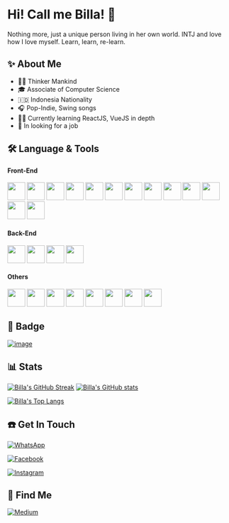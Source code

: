 # Hi! Call me Billa! 👋

Nothing more, just a unique person living in her own world.
INTJ and love how I love myself.
Learn, learn, re-learn.

## ✨ About Me

- 😶‍🌫️ Thinker Mankind
- 🎓 Associate of Computer Science
- 🇮🇩 Indonesia Nationality
- 🎧 Pop-Indie, Swing songs
- 👩‍💻 Currently learning ReactJS, VueJS in depth
- 👀 In looking for a job

## 🛠️ Language & Tools

#### Front-End

[<img height=40 src="https://cdn.jsdelivr.net/gh/devicons/devicon/icons/react/react-original.svg" />](https://reactjs.org/) [<img height=40 src="https://cdn.jsdelivr.net/gh/devicons/devicon/icons/nextjs/nextjs-original.svg" />](https://nextjs.org/) [<img height=40 src="https://cdn.jsdelivr.net/gh/devicons/devicon/icons/materialui/materialui-original.svg" />](https://mui.com/) [<img height=40 src="https://cdn.jsdelivr.net/gh/devicons/devicon/icons/vuejs/vuejs-original.svg" />](https://vuejs.org/) [<img height=40 src="https://cdn.jsdelivr.net/gh/devicons/devicon/icons/nuxtjs/nuxtjs-original.svg" />](https://nuxtjs.org/) [<img height=40 src="https://cdn.jsdelivr.net/gh/devicons/devicon/icons/vuetify/vuetify-original.svg" />](vuetifyjs.com/) [<img height=40 src="https://cdn.jsdelivr.net/gh/devicons/devicon/icons/bootstrap/bootstrap-original.svg" />](https://getbootstrap.com/) [<img height=40 src="https://cdn.jsdelivr.net/gh/devicons/devicon/icons/tailwindcss/tailwindcss-plain.svg" />](tailwindcss.com/) [<img height=40 src="https://cdn.jsdelivr.net/gh/devicons/devicon/icons/html5/html5-original.svg" />](https://developer.mozilla.org/en-US/docs/Web/HTML) [<img height=40 src="https://cdn.jsdelivr.net/gh/devicons/devicon/icons/css3/css3-original.svg" />](https://developer.mozilla.org/en-US/docs/Web/CSS) [<img height=40 src="https://cdn.jsdelivr.net/gh/devicons/devicon/icons/javascript/javascript-original.svg" />](https://developer.mozilla.org/en-US/docs/Web/JavaScript) [<img height=40 src="https://cdn.jsdelivr.net/gh/devicons/devicon/icons/typescript/typescript-original.svg" />](https://www.typescriptlang.org/) [<img height=40 src="https://cdn.jsdelivr.net/gh/devicons/devicon/icons/webpack/webpack-original.svg" />](https://webpack.js.org/)

#### Back-End

[<img height=40 src="https://cdn.jsdelivr.net/gh/devicons/devicon/icons/laravel/laravel-plain.svg" />](laravel.com/) [<img height=40 src="https://cdn.jsdelivr.net/gh/devicons/devicon/icons/mysql/mysql-original.svg" />](https://www.mysql.com/) [<img height=40 src="https://cdn.jsdelivr.net/gh/devicons/devicon/icons/firebase/firebase-plain.svg" />](https://firebase.google.com/) [<img height=40 src="https://cdn.jsdelivr.net/gh/devicons/devicon/icons/nodejs/nodejs-original.svg" />](https://nodejs.org/)

#### Others

[<img height=40 src="https://cdn.jsdelivr.net/gh/devicons/devicon/icons/git/git-original.svg" />](https://git-scm.com/) [<img height=40 src="https://cdn.jsdelivr.net/gh/devicons/devicon/icons/github/github-original.svg" />](github.com/) [<img height=40 src="https://cdn.jsdelivr.net/gh/devicons/devicon/icons/gitlab/gitlab-original.svg" />](gitlab.com/) [<img height=40 src="https://cdn.jsdelivr.net/gh/devicons/devicon/icons/vscode/vscode-original-wordmark.svg" />](https://code.visualstudio.com/) [<img height=40 src="https://cdn.jsdelivr.net/gh/devicons/devicon/icons/docker/docker-plain.svg" />](https://www.docker.com/) [<img height=40 src="https://cdn.jsdelivr.net/gh/devicons/devicon/icons/arduino/arduino-original.svg" />](https://www.arduino.cc/) [<img height=40 src="https://cdn.jsdelivr.net/gh/devicons/devicon/icons/photoshop/photoshop-plain.svg" />](https://www.adobe.com/id_en/products/photoshop.html) [<img height=40 src="https://cdn.jsdelivr.net/gh/devicons/devicon/icons/figma/figma-original.svg" />](https://figma.com/)

## 🏅 Badge

[![image](https://www.codewars.com/users/nmauludina/badges/large)](https://www.codewars.com/users/nmauludina)

## 📊 Stats

[![Billa's GitHub Streak](http://github-readme-streak-stats.herokuapp.com?user=nmauludina&theme=dark)](https://github.com/nmauludina/)
[![Billa's GitHub stats](https://github-readme-stats.vercel.app/api?username=nmauludina&show_icons=true&theme=dark&icon_color=f68900&title_color=f68900)](https://github.com/nmauludina/)

[![Billa's Top Langs](https://github-readme-stats.vercel.app/api/top-langs/?username=nmauludina&layout=compact)](https://github.com/nmauludina/)

## ☎️ Get In Touch

[![WhatsApp](https://img.shields.io/badge/WhatsApp-25D366?style=for-the-badge&logo=whatsapp&logoColor=white)](https://wa.me/6282386497223)

[![Facebook](https://img.shields.io/badge/Facebook-%231877F2.svg?style=for-the-badge&logo=Facebook&logoColor=white)](https://www.facebook.com/nmauludinam)

[![Instagram](https://img.shields.io/badge/Instagram-%23E4405F.svg?style=for-the-badge&logo=Instagram&logoColor=white)](https://www.instagram.com/nmauludina)

## 🔎 Find Me

[![Medium](https://img.shields.io/badge/Medium-12100E?style=for-the-badge&logo=medium&logoColor=white)](https://nmauludina.medium.com/)
